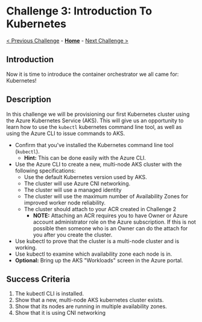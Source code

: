 # Challenge 3: Introduction To Kubernetes

[< Previous Challenge](./02-acr.md) - **[Home](../README.md)** - [Next Challenge >](./04-k8sdeployment.md)

## Introduction

Now it is time to introduce the container orchestrator we all came for: Kubernetes!

## Description

In this challenge we will be provisioning our first Kubernetes cluster using the Azure Kubernetes Service (AKS). This will give us an opportunity to learn how to use the `kubectl` kubernetes command line tool, as well as using the Azure CLI to issue commands to AKS.

- Confirm that you've installed the Kubernetes command line tool (`kubectl`).
	- **Hint:** This can be done easily with the Azure CLI.
- Use the Azure CLI to create a new, multi-node AKS cluster with the following specifications:
	- Use the default Kubernetes version used by AKS.
	- The cluster will use Azure CNI networking.  
	- The cluster will use a managed identity
	- The cluster will use the maximum number of Availability Zones for improved worker node reliability.
	- The cluster should attach to your ACR created in Challenge 2
		- **NOTE:** Attaching an ACR requires you to have Owner or Azure account administrator role on the Azure subscription. If this is not possible then someone who is an Owner can do the attach for you after you create the cluster.
- Use kubectl to prove that the cluster is a multi-node cluster and is working.
- Use kubectl to examine which availability zone each node is in.  
- **Optional:** Bring up the AKS "Workloads" screen in the Azure portal.

## Success Criteria

1. The kubectl CLI is installed.
1. Show that a new, multi-node AKS kubernetes cluster exists.
1. Show that its nodes are running in multiple availability zones.
1. Show that it is using CNI networking